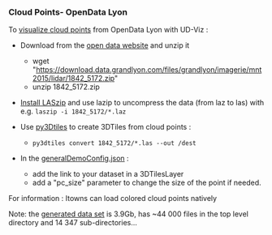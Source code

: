 ### Cloud Points- OpenData Lyon

To [visualize cloud points](http://rict2.liris.cnrs.fr/UD-Viz/UD-Viz-Core/examples/DemoPC/Demo.html) from OpenData Lyon with UD-Viz :

* Download from the [open data website](https://data.beta.grandlyon.com/jeux-de-donnees/nuage-points-lidar-2015-metropole-lyon/donnees) and unzip it
  - wget "https://download.data.grandlyon.com/files/grandlyon/imagerie/mnt2015/lidar/1842_5172.zip" 
  - unzip 1842_5172.zip

* [Install LASzip](https://github.com/VCityTeam/UD-SV/blob/master/Tools/ToolForPointClouds.md#laszip) 
  and use lazip to uncompress the data (from laz to las) with e.g. `laszip -i 1842_5172/*.laz`

* Use [py3Dtiles](https://github.com/Oslandia/py3dtiles) to create 3DTiles from cloud points : 
  - `py3dtiles convert 1842_5172/*.las --out /dest`

* In the [generalDemoConfig.json](https://github.com/VCityTeam/UD-Viz/blob/master/UD-Viz-Core/examples/data/config/generalDemoConfig.json) :   
  * add the link to your dataset in a 3DTilesLayer
  * add a "pc_size" parameter to change the size of the point if needed. 

For information : Itowns can load colored cloud points natively

Note: the [generated data set](https://dataset-dl.liris.cnrs.fr/three-d-tiles-lyon-metropolis/2018/2018/Point_Cloud_Lyon_2018) is 3.9Gb, has ~44 000 files in the top level directory and 14 347 sub-directories... 


